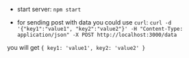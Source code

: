 - start server: `npm start`

- for sending post with data you could use `curl`:
`curl -d '{"key1":"value1", "key2":"value2"}' -H "Content-Type: application/json" -X POST http://localhost:3000/data`

you will get `{ key1: 'value1', key2: 'value2' }`

